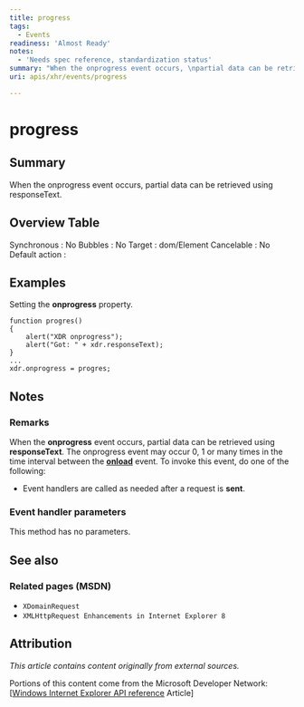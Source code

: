 ```yaml
---
title: progress
tags:
  - Events
readiness: 'Almost Ready'
notes:
  - 'Needs spec reference, standardization status'
summary: "When the onprogress event occurs, \npartial data can be retrieved using responseText.\n"
uri: apis/xhr/events/progress

---
```

# progress

## Summary

When the onprogress event occurs, partial data can be retrieved using responseText.

## Overview Table

Synchronous
:   No
Bubbles
:   No
Target
:   dom/Element
Cancelable
:   No
Default action
:

## Examples

Setting the **onprogress** property.

``` {.js}
function progres()
{
    alert("XDR onprogress");
    alert("Got: " + xdr.responseText);
}
...
xdr.onprogress = progres;
```

## Notes

### Remarks

When the **onprogress** event occurs, partial data can be retrieved using **responseText**. The onprogress event may occur 0, 1 or many times in the time interval between the [**onload**](/apis/xhr/events/load) event. To invoke this event, do one of the following:

-   Event handlers are called as needed after a request is **sent**.

### Event handler parameters

This method has no parameters.

## See also

### Related pages (MSDN)

-   `XDomainRequest`
-   `XMLHttpRequest Enhancements in Internet Explorer 8`

## Attribution

*This article contains content originally from external sources.*

Portions of this content come from the Microsoft Developer Network: [[Windows Internet Explorer API reference](http://msdn.microsoft.com/en-us/library/ie/hh828809%28v=vs.85%29.aspx) Article]


